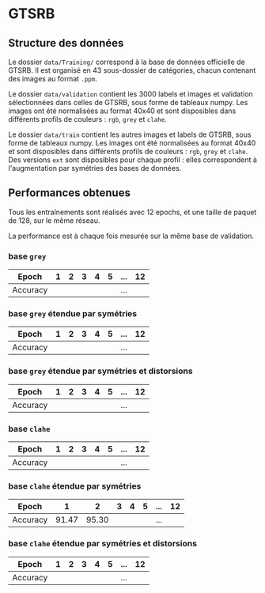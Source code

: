 # GTSRB

## Structure des données

Le dossier `data/Training/` correspond à la base de données officielle de GTSRB.
Il est organisé en 43 sous-dossier de catégories, chacun contenant des images au
format `.ppm`.

Le dossier `data/validation` contient les 3000 labels et images et validation
sélectionnées dans celles de GTSRB, sous forme de tableaux numpy. Les images ont
été normalisées au format 40x40 et sont disposibles dans différents profils de
couleurs : `rgb`, `grey` et `clahe`.

Le dossier `data/train` contient les autres images et labels de GTSRB, sous
forme de tableaux numpy. Les images ont été normalisées au format 40x40 et sont
disposibles dans différents profils de couleurs : `rgb`, `grey` et `clahe`. Des
versions `ext` sont disposibles pour chaque profil : elles correspondent à
l'augmentation par symétries des bases de données.


## Performances obtenues

Tous les entraînements sont réalisés avec 12 epochs, et une taille de paquet de
128, sur le même réseau.

La performance est à chaque fois mesurée sur la même base de validation.

### base `grey`

| Epoch    |  1  |  2  |  3  |  4  |  5  | ... | 12  |
|----------|:---:|:---:|:---:|:---:|:---:|:---:|:---:|
| Accuracy |     |     |     |     |     | ... |     |

### base `grey` étendue par symétries

| Epoch    |  1  |  2  |  3  |  4  |  5  | ... | 12  |
|----------|:---:|:---:|:---:|:---:|:---:|:---:|:---:|
| Accuracy |     |     |     |     |     | ... |     |

### base `grey` étendue par symétries et distorsions

| Epoch    |  1  |  2  |  3  |  4  |  5  | ... | 12  |
|----------|:---:|:---:|:---:|:---:|:---:|:---:|:---:|
| Accuracy |     |     |     |     |     | ... |     |

### base `clahe`

| Epoch    |  1  |  2  |  3  |  4  |  5  | ... | 12  |
|----------|:---:|:---:|:---:|:---:|:---:|:---:|:---:|
| Accuracy |     |     |     |     |     | ... |     |

### base `clahe` étendue par symétries

| Epoch    |  1  |  2  |  3  |  4  |  5  | ... | 12  |
|----------|:---:|:---:|:---:|:---:|:---:|:---:|:---:|
| Accuracy |91.47|95.30|     |     |     | ... |     |

### base `clahe` étendue par symétries et distorsions

| Epoch    |  1  |  2  |  3  |  4  |  5  | ... | 12  |
|----------|:---:|:---:|:---:|:---:|:---:|:---:|:---:|
| Accuracy |     |     |     |     |     | ... |     |